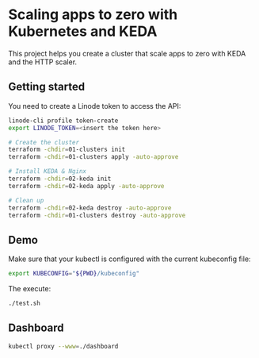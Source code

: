 # Scaling apps to zero with Kubernetes and KEDA

This project helps you create a cluster that scale apps to zero with KEDA and the HTTP scaler.

## Getting started

You need to create a Linode token to access the API:

```bash
linode-cli profile token-create
export LINODE_TOKEN=<insert the token here>
```

```bash
# Create the cluster
terraform -chdir=01-clusters init
terraform -chdir=01-clusters apply -auto-approve

# Install KEDA & Nginx
terraform -chdir=02-keda init
terraform -chdir=02-keda apply -auto-approve

# Clean up
terraform -chdir=02-keda destroy -auto-approve
terraform -chdir=01-clusters destroy -auto-approve
```

## Demo

Make sure that your kubectl is configured with the current kubeconfig file:

```bash
export KUBECONFIG="${PWD}/kubeconfig"
```

The execute:

```bash
./test.sh
```

## Dashboard

```bash
kubectl proxy --www=./dashboard
```
